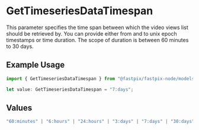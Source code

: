 # GetTimeseriesDataTimespan

This parameter specifies the time span between which the video views list should be retrieved by. You can provide either from and to unix epoch timestamps or time duration. The scope of duration is between 60 minutes to 30 days.


## Example Usage

```typescript
import { GetTimeseriesDataTimespan } from "@fastpix/fastpix-node/models/operations";

let value: GetTimeseriesDataTimespan = "7:days";
```

## Values

```typescript
"60:minutes" | "6:hours" | "24:hours" | "3:days" | "7:days" | "30:days"
```